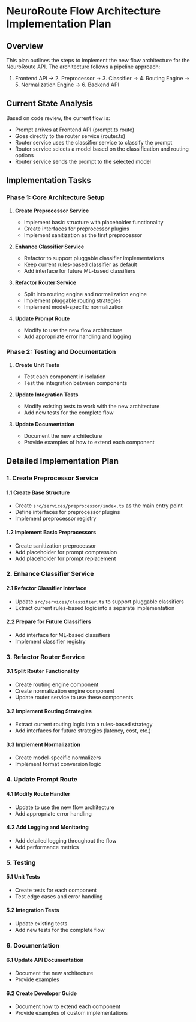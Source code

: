# NeuroRoute Flow Architecture Implementation Plan

## Overview

This plan outlines the steps to implement the new flow architecture for the NeuroRoute API. The architecture follows a pipeline approach:

1. Frontend API → 2. Preprocessor → 3. Classifier → 4. Routing Engine → 5. Normalization Engine → 6. Backend API

## Current State Analysis

Based on code review, the current flow is:
- Prompt arrives at Frontend API (prompt.ts route)
- Goes directly to the router service (router.ts)
- Router service uses the classifier service to classify the prompt
- Router service selects a model based on the classification and routing options
- Router service sends the prompt to the selected model

## Implementation Tasks

### Phase 1: Core Architecture Setup

1. **Create Preprocessor Service**
   - Implement basic structure with placeholder functionality
   - Create interfaces for preprocessor plugins
   - Implement sanitization as the first preprocessor

2. **Enhance Classifier Service**
   - Refactor to support pluggable classifier implementations
   - Keep current rules-based classifier as default
   - Add interface for future ML-based classifiers

3. **Refactor Router Service**
   - Split into routing engine and normalization engine
   - Implement pluggable routing strategies
   - Implement model-specific normalization

4. **Update Prompt Route**
   - Modify to use the new flow architecture
   - Add appropriate error handling and logging

### Phase 2: Testing and Documentation

1. **Create Unit Tests**
   - Test each component in isolation
   - Test the integration between components

2. **Update Integration Tests**
   - Modify existing tests to work with the new architecture
   - Add new tests for the complete flow

3. **Update Documentation**
   - Document the new architecture
   - Provide examples of how to extend each component

## Detailed Implementation Plan

### 1. Create Preprocessor Service

#### 1.1 Create Base Structure
- Create `src/services/preprocessor/index.ts` as the main entry point
- Define interfaces for preprocessor plugins
- Implement preprocessor registry

#### 1.2 Implement Basic Preprocessors
- Create sanitization preprocessor
- Add placeholder for prompt compression
- Add placeholder for prompt replacement

### 2. Enhance Classifier Service

#### 2.1 Refactor Classifier Interface
- Update `src/services/classifier.ts` to support pluggable classifiers
- Extract current rules-based logic into a separate implementation

#### 2.2 Prepare for Future Classifiers
- Add interface for ML-based classifiers
- Implement classifier registry

### 3. Refactor Router Service

#### 3.1 Split Router Functionality
- Create routing engine component
- Create normalization engine component
- Update router service to use these components

#### 3.2 Implement Routing Strategies
- Extract current routing logic into a rules-based strategy
- Add interfaces for future strategies (latency, cost, etc.)

#### 3.3 Implement Normalization
- Create model-specific normalizers
- Implement format conversion logic

### 4. Update Prompt Route

#### 4.1 Modify Route Handler
- Update to use the new flow architecture
- Add appropriate error handling

#### 4.2 Add Logging and Monitoring
- Add detailed logging throughout the flow
- Add performance metrics

### 5. Testing

#### 5.1 Unit Tests
- Create tests for each component
- Test edge cases and error handling

#### 5.2 Integration Tests
- Update existing tests
- Add new tests for the complete flow

### 6. Documentation

#### 6.1 Update API Documentation
- Document the new architecture
- Provide examples

#### 6.2 Create Developer Guide
- Document how to extend each component
- Provide examples of custom implementations
